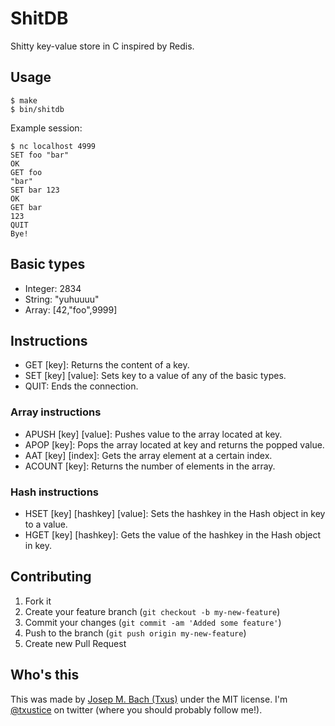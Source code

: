 # ShitDB

Shitty key-value store in C inspired by Redis.

## Usage

    $ make
    $ bin/shitdb

Example session:

    $ nc localhost 4999
    SET foo "bar"
    OK
    GET foo
    "bar"
    SET bar 123
    OK
    GET bar
    123
    QUIT
    Bye!

## Basic types

* Integer: 2834
* String: "yuhuuuu"
* Array: [42,"foo",9999]

## Instructions

* GET [key]: Returns the content of a key.
* SET [key] [value]: Sets key to a value of any of the basic types.
* QUIT: Ends the connection.

### Array instructions

* APUSH [key] [value]: Pushes value to the array located at key.
* APOP [key]: Pops the array located at key and returns the popped value.
* AAT [key] [index]: Gets the array element at a certain index.
* ACOUNT [key]: Returns the number of elements in the array.

### Hash instructions

* HSET [key] [hashkey] [value]: Sets the hashkey in the Hash object in key to a value.
* HGET [key] [hashkey]: Gets the value of the hashkey in the Hash object in key.

## Contributing

1. Fork it
2. Create your feature branch (`git checkout -b my-new-feature`)
3. Commit your changes (`git commit -am 'Added some feature'`)
4. Push to the branch (`git push origin my-new-feature`)
5. Create new Pull Request

## Who's this

This was made by [Josep M. Bach (Txus)](http://txustice.me) under the MIT
license. I'm [@txustice](http://twitter.com/txustice) on twitter (where you
should probably follow me!).
